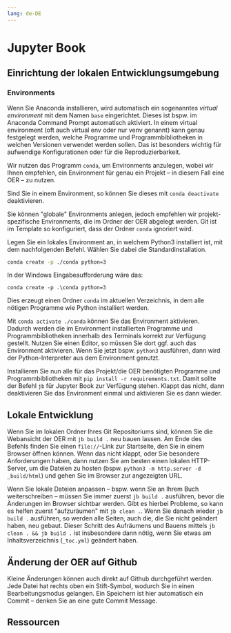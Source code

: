 ```yaml
---
lang: de-DE
---
```

# Jupyter Book

## Einrichtung der lokalen Entwicklungsumgebung


### Environments 
Wenn Sie Anaconda installieren, wird automatisch ein sogenanntes *virtual environment* mit dem Namen `base` eingerichtet. Dieses ist bspw. im Anaconda Command Prompt automatisch aktiviert. In einem virtual environment (oft auch virtual env oder nur venv genannt) kann genau festgelegt werden, welche Programme und Programmbibliotheken in welchen Versionen verwendet werden sollen. Das ist besonders wichtig für aufwendige Konfigurationen oder für die Reproduzierbarkeit.

Wir nutzen das Programm `conda`, um Environments anzulegen, wobei wir Ihnen empfehlen, ein Environment für genau ein Projekt – in diesem Fall eine OER – zu nutzen.

Sind Sie in einem Environment, so können Sie dieses mit `conda deactivate` deaktivieren.

Sie können "globale" Environments anlegen, jedoch empfehlen wir projekt-spezifische Environments, die im Ordner der OER abgelegt werden. Git ist im Template so konfiguriert, dass der Ordner `conda` ignoriert wird.

Legen Sie ein lokales Environment an, in welchem Python3 installiert ist, mit dem nachfolgenden Befehl. Wählen Sie dabei die Standardinstallation.
```bash
conda create -p ./conda python=3
```
In der Windows Eingabeaufforderung wäre das:
```
conda create -p .\conda python=3
```
Dies erzeugt einen Ordner `conda` im aktuellen Verzeichnis, in dem alle nötigen Programme wie Python installiert werden.

Mit `conda activate ./conda` können Sie das Environment aktivieren. Dadurch werden die im Environment installierten Programme und Programmbibliotheken innerhalb des Terminals korrekt zur Verfügung gestellt. Nutzen Sie einen Editor, so müssen Sie dort ggf. auch das Environment aktivieren. Wenn Sie jetzt bspw. `python3` ausführen, dann wird der Python-Interpreter aus dem Environment genutzt.

Installieren Sie nun alle für das Projekt/die OER benötigten Programme und Programmbibliotheken mit `pip install -r requirements.txt`. Damit sollte der Befehl `jb` für Jupyter Book zur Verfügung stehen. Klappt das nicht, dann deaktivieren Sie das Environment einmal und aktivieren Sie es dann wieder.

## Lokale Entwicklung

Wenn Sie im lokalen Ordner Ihres Git Repositoriums sind, können Sie die Webansicht der OER mit `jb build .` neu bauen lassen. Am Ende des Befehls finden Sie einen `file://`-Link zur Startseite, den Sie in einem Browser öffnen können. Wenn das nicht klappt, oder Sie besondere Anforderungen haben, dann nutzen Sie am besten einen lokalen HTTP-Server, um die Dateien zu hosten (bspw. `python3 -m http.server -d _build/html`) und gehen Sie im Browser zur angezeigten URL.

Wenn Sie lokale Dateien anpassen – bspw. wenn Sie an Ihrem Buch weiterschreiben – müssen Sie immer zuerst `jb build .` ausführen, bevor die Änderungen im Browser sichtbar werden. Gibt es hierbei Probleme, so kann es helfen zuerst "aufzuräumen" mit `jb clean .`. Wenn Sie danach wieder `jb build .` ausführen, so werden alle Seiten, auch die, die Sie nicht geändert haben, neu gebaut. Dieser Schritt des Aufräumens und Bauens mittels `jb clean . && jb build .` ist insbesondere dann nötig, wenn Sie etwas am Inhaltsverzeichnis (`_toc.yml`) geändert haben.

## Änderung der OER auf Github

Kleine Änderungen können auch direkt auf Github durchgeführt werden. Jede Datei hat rechts oben ein Stift-Symbol, wodurch Sie in einen Bearbeitungsmodus gelangen. Ein Speichern ist hier automatisch ein Commit – denken Sie an eine gute Commit Message.


## Ressourcen
